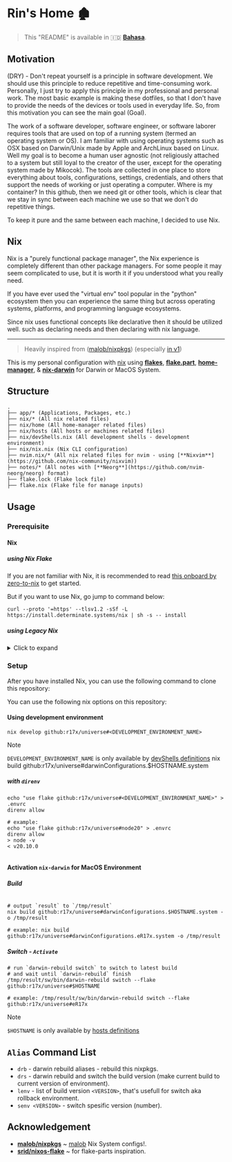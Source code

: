 # Rin's Home 🏚

> This "README" is available in 🇮🇩 [**Bahasa**](./BACALAH.md).

## Motivation

(DRY) - Don't repeat yourself is a principle in software development. We should use this principle to reduce repetitive and time-consuming work. Personally, I just try to apply this principle in my professional and personal work. The most basic example is making these dotfiles, so that I don't have to provide the needs of the devices or tools used in everyday life. So, from this motivation you can see the main goal (Goal).

The work of a software developer, software engineer, or software laborer requires tools that are used on top of a running system (termed an operating system or OS). I am familiar with using operating systems such as OSX based on Darwin/Unix made by Apple and ArchLinux based on Linux. Well my goal is to become a human user agnostic (not religiously attached to a system but still loyal to the creator of the user, except for the operating system made by Mikocok). The tools are collected in one place to store everything about tools, configurations, settings, credentials, and others that support the needs of working or just operating a computer. Where is my container? In this github, then we need git or other tools, which is clear that we stay in sync between each machine we use so that we don't do repetitive things.

To keep it pure and the same between each machine, I decided to use Nix.

## Nix

Nix is a "purely functional package manager", the Nix experience is completely different than other package managers. For some people it may seem complicated to use, but it is worth it if you understood what you really need.

If you have ever used the "virtual env" tool popular in the "python" ecosystem then you can experience the same thing but across operating systems, platforms, and programming language ecosystems.

Since nix uses functional concepts like declarative then it should be utilized well. such as declaring needs and then declaring with nix language.

<hr/>

> Heavily inspired from ([malob/nixpkgs](https://github.com/malob/nixpkgs)) (especially [in v1](https://github.com/r17x/universe/tree/v1))

This is my personal configuration with [nix](https://nixos.org/) using [**flakes**](https://nixos.wiki/wiki/Flakes), [**flake.part**](https://flake.parts/), [**home-manager**](https://github.com/nix-community/home-manager), & [**nix-darwin**](https://github.com/LnL7/nix-darwin) for Darwin or MacOS System.

## Structure

```console
.
├── app/* (Applications, Packages, etc.)
├── nix/* (All nix related files)
├── nix/home (All home-manager related files)
├── nix/hosts (All hosts or machines related files)
├── nix/devShells.nix (All development shells - development environment)
├── nix/nix.nix (Nix CLI configuration)
├── nvim.nix/* (All nix related files for nvim - using [**Nixvim**](https://github.com/nix-community/nixvim))
├── notes/* (All notes with [**Neorg**](https://github.com/nvim-neorg/neorg) format)
├── flake.lock (Flake lock file)
├── flake.nix (Flake file for manage inputs)

```
## Usage

### Prerequisite

#### **Nix**

##### using Nix Flake

If you are not familiar with Nix, it is recommended to read [this onboard by zero-to-nix](https://zero-to-nix.com/start/install) to get started.

But if you want to use Nix, go jump to command below:

```console
curl --proto '=https' --tlsv1.2 -sSf -L https://install.determinate.systems/nix | sh -s -- install
```

##### using Legacy Nix

<details>
    <summary>Click to expand</summary>


| System                                         | Single User | Multiple User | Command                                                             |
| ---------------------------------------------- | ----------- | ------------- | ------------------------------------------------------------------- |
| **Linux**                                      | ✅          | ✅            | [Single User](#linux-single-user) • [Multi User](#linux-multi-user) |
| **Darwin** (MacOS)                             | ❌          | ✅            | [Multi User](#darwin-multi-user)                                    |
| [**More...**](https://nixos.org/download.html) |             |               |                                                                     |

##### Linux Single User

```console
sh <(curl -L https://nixos.org/nix/install) --daemon
```

##### Linux Multi User

```console
sh <(curl -L https://nixos.org/nix/install) --no-daemon
```

##### Darwin Multi User

```console
sh <(curl -L https://nixos.org/nix/install)
```

#### Enable `experimental-features`

In general installation of nix, the nix configuration is located in `~/.config/nix/nix.conf`.
You **MUST** be set the `experimental-features` before use [this configuration](https://github.com/r17x/universe).

```cfg
experimental-features = nix-command flakes

// (optional) for distribution cache (DON'T COPY THIS COMMENT LINE)
substituters = https://cache.nixos.org https://cache.nixos.org/ https://r17.cachix.org
```

</details>


### Setup

After you have installed Nix, you can use the following command to clone this repository:

You can use the following nix options on this repository:

#### Using development environment
```console
nix develop github:r17x/universe#<DEVELOPMENT_ENVIRONMENT_NAME>
```
> [!NOTE]
> `DEVELOPMENT_ENVIRONMENT_NAME` is only available by [devShells definitions](./nix/devShells.nix#L37:L175)
nix build github:r17x/universe#darwinConfigurations.$HOSTNAME.system

##### with `direnv`

```console
echo "use flake github:r17x/universe#<DEVELOPMENT_ENVIRONMENT_NAME>" > .envrc
direnv allow

# example:
echo "use flake github:r17x/universe#node20" > .envrc
direnv allow
> node -v
< v20.10.0


```
#### Activation `nix-darwin` for MacOS Environment

##### Build

```console

# output `result` to `/tmp/result`
nix build github:r17x/universe#darwinConfigurations.$HOSTNAME.system -o /tmp/result

# example: nix build github:r17x/universe#darwinConfigurations.eR17x.system -o /tmp/result

```

##### Switch - `Activate`

```console
# run `darwin-rebuild switch` to switch to latest build
# and wait until `darwin-rebuild` finish
/tmp/result/sw/bin/darwin-rebuild switch --flake github:r17x/universe#$HOSTNAME 

# example: /tmp/result/sw/bin/darwin-rebuild switch --flake github:r17x/universe#eR17x 
```

> [!NOTE]
> `$HOSTNAME` is only available by [hosts definitions](./nix/hosts/default.nix#L82:L83)

## `Alias` Command List

* `drb` - darwin rebuild aliases - rebuild this nixpkgs.
* `drs` - darwin rebuild and switch the build version (make current build to current version of environment).
* `lenv` - list of build version `<VERSION>`, that's usefull for switch aka rollback environment.
* `senv <VERSION>` - switch spesific version (number).

## Acknowledgement

* [**malob/nixpkgs**](https://github.com/malob/nixpkgs) ~ [malob](https://github.com/malob) Nix System configs!.
* [**srid/nixos-flake**](https://github.com/srid/nixos-flake) ~ for flake-parts inspiration.
